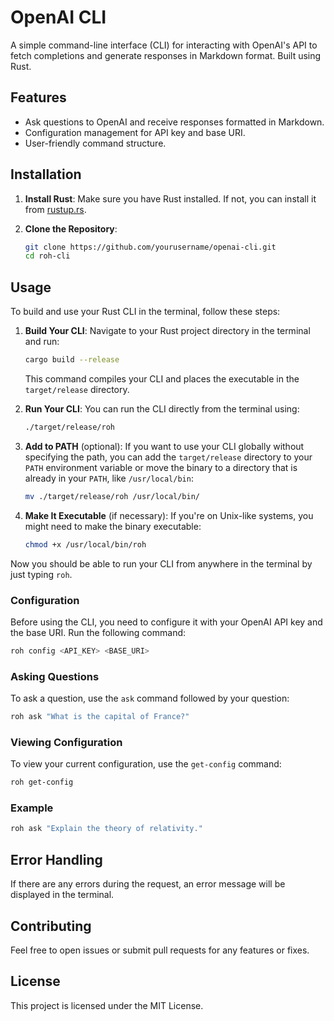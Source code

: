 # OpenAI CLI

A simple command-line interface (CLI) for interacting with OpenAI's API to fetch completions and generate responses in Markdown format. Built using Rust.

## Features

- Ask questions to OpenAI and receive responses formatted in Markdown.
- Configuration management for API key and base URI.
- User-friendly command structure.

## Installation

1. **Install Rust**: Make sure you have Rust installed. If not, you can install it from [rustup.rs](https://rustup.rs/).
2. **Clone the Repository**:

   ```bash
   git clone https://github.com/yourusername/openai-cli.git
   cd roh-cli
   ```

## Usage

To build and use your Rust CLI in the terminal, follow these steps:

1. **Build Your CLI**:
   Navigate to your Rust project directory in the terminal and run:

   ```bash
   cargo build --release
   ```

   This command compiles your CLI and places the executable in the `target/release` directory.

2. **Run Your CLI**:
   You can run the CLI directly from the terminal using:

   ```bash
   ./target/release/roh
   ```

3. **Add to PATH** (optional):
   If you want to use your CLI globally without specifying the path, you can add the `target/release` directory to your `PATH` environment variable or move the binary to a directory that is already in your `PATH`, like `/usr/local/bin`:

   ```bash
   mv ./target/release/roh /usr/local/bin/
   ```

4. **Make It Executable** (if necessary):
   If you're on Unix-like systems, you might need to make the binary executable:
   ```bash
   chmod +x /usr/local/bin/roh
   ```

Now you should be able to run your CLI from anywhere in the terminal by just typing `roh`.

### Configuration

Before using the CLI, you need to configure it with your OpenAI API key and the base URI. Run the following command:

```bash
roh config <API_KEY> <BASE_URI>
```

### Asking Questions

To ask a question, use the `ask` command followed by your question:

```bash
roh ask "What is the capital of France?"
```

### Viewing Configuration

To view your current configuration, use the `get-config` command:

```bash
roh get-config
```

### Example

```bash
roh ask "Explain the theory of relativity."
```

## Error Handling

If there are any errors during the request, an error message will be displayed in the terminal.

## Contributing

Feel free to open issues or submit pull requests for any features or fixes.

## License

This project is licensed under the MIT License.
